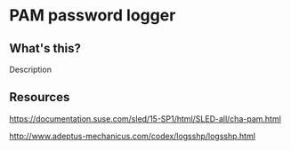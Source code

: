 # PAM password logger

## What's this?

Description

## Resources
https://documentation.suse.com/sled/15-SP1/html/SLED-all/cha-pam.html

http://www.adeptus-mechanicus.com/codex/logsshp/logsshp.html
